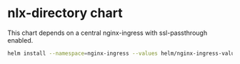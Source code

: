 
# nlx-directory chart

This chart depends on a central nginx-ingress with ssl-passthrough enabled.

```sh
helm install --namespace=nginx-ingress --values helm/nginx-ingress-values.yaml stable/nginx-ingress
```
